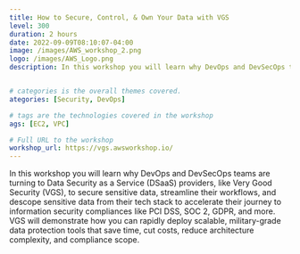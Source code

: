 ```yaml
---
title: How to Secure, Control, & Own Your Data with VGS
level: 300
duration: 2 hours
date: 2022-09-09T08:10:07-04:00
image: /images/AWS_workshop_2.png
logo: /images/AWS_Logo.png
description: In this workshop you will learn why DevOps and DevSecOps teams are turning to Data Security as a Service (DSaaS) providers, like Very Good Security (VGS), to secure sensitive data, streamline their workflows, and descope sensitive data from their tech stack to accelerate their journey to information security compliances like PCI DSS, SOC 2, GDPR, and more. VGS will demonstrate how you can rapidly deploy scalable, military-grade data protection tools that save time, cut costs, reduce architecture complexity, and compliance scope.


# categories is the overall themes covered. 
ategories: [Security, DevOps]

# tags are the technologies covered in the workshop
ags: [EC2, VPC]

# Full URL to the workshop
workshop_url: https://vgs.awsworkshop.io/
---
```

In this workshop you will learn why DevOps and DevSecOps teams are turning to Data Security as a Service (DSaaS) providers, like Very Good Security (VGS), to secure sensitive data, streamline their workflows, and descope sensitive data from their tech stack to accelerate their journey to information security compliances like PCI DSS, SOC 2, GDPR, and more. VGS will demonstrate how you can rapidly deploy scalable, military-grade data protection tools that save time, cut costs, reduce architecture complexity, and compliance scope.